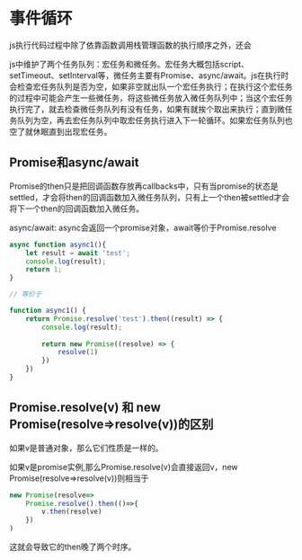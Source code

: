 # 事件循环

js执行代码过程中除了依靠函数调用栈管理函数的执行顺序之外，还会

js中维护了两个任务队列：宏任务和微任务。宏任务大概包括script、setTimeout、setInterval等，微任务主要有Promise、async/await。js在执行时会检查宏任务队列是否为空，如果非空就出队一个宏任务执行；在执行这个宏任务的过程中可能会产生一些微任务，将这些微任务放入微任务队列中；当这个宏任务执行完了，就去检查微任务队列有没有任务，如果有就挨个取出来执行；直到微任务队列为空，再去宏任务队列中取宏任务执行进入下一轮循环。如果宏任务队列也空了就休眠直到出现宏任务。


## Promise和async/await

Promise的then只是把回调函数存放再callbacks中，只有当promise的状态是settled，才会将then的回调函数加入微任务队列，只有上一个then被settled才会将下一个then的回调函数加入微任务。

async/await: async会返回一个promise对象，await等价于Promise.resolve

```js
async function async1(){
    let result = await 'test';
    console.log(result);
    return 1;
}

// 等价于

function async1() {
    return Promise.resolve('test').then((result) => {
        console.log(result);
        
        return new Promise((resolve) => {
            resolve(1)
        })
    })
}
```

## Promise.resolve(v) 和 new Promise(resolve=>resolve(v))的区别

如果v是普通对象，那么它们性质是一样的。

如果v是promise实例,那么Promise.resolve(v)会直接返回v，new Promise(resolve=>resolve(v))则相当于

```js
new Promise(resolve=>
    Promise.resolve().then(()=>{
        v.then(resolve)
    })
)
```

这就会导致它的then晚了两个时序。



